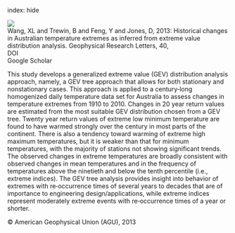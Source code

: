 index: hide

<div class="Citation">
    <div class="Citation-thumb CitationThumb-linked"  data-href="https://doi.org/10.1002/grl.50132">
      <img src="https://static.claimspace.cloud/climate-study-static/refs/thumbs/2/Wang_et_al_2013-thumb.png" />
    </div>

  <div class="Citation-body">
    <div class="Citation-text">Wang, XL and Trewin, B and Feng, Y and Jones, D, 2013: Historical changes in Australian temperature extremes as inferred from extreme value distribution analysis. <span class="Article-journal">Geophysical Research Letters, </span><span class="Article-volume">40, </span></div>
    <div class="Citation-links">
      <div class="CitationLink" data-href="https://doi.org/10.1002/grl.50132">
        <div class="CitationLink-icon CitationLink-Doi"></div>
        <div class="CitationLink-text">DOI</div>
      </div>
      <div class="CitationLink" data-href="https://scholar.google.com/scholar?q=10.1002/grl.50132">
        <div class="CitationLink-icon CitationLink-Scholar"></div>
        <div class="CitationLink-text">Google Scholar</div>
      </div>
    </div>
  </div>
</div>

This study develops a generalized extreme value (GEV) distribution analysis approach, namely, a GEV tree approach that allows for both stationary and nonstationary cases. This approach is applied to a century‐long homogenized daily temperature data set for Australia to assess changes in temperature extremes from 1910 to 2010. Changes in 20 year return values are estimated from the most suitable GEV distribution chosen from a GEV tree. Twenty year return values of extreme low minimum temperature are found to have warmed strongly over the century in most parts of the continent. There is also a tendency toward warming of extreme high maximum temperatures, but it is weaker than that for minimum temperatures, with the majority of stations not showing significant trends. The observed changes in extreme temperatures are broadly consistent with observed changes in mean temperatures and in the frequency of temperatures above the ninetieth and below the tenth percentile (i.e., extreme indices). The GEV tree analysis provides insight into behavior of extremes with re‐occurrence times of several years to decades that are of importance to engineering design/applications, while extreme indices represent moderately extreme events with re‐occurrence times of a year or shorter.

<div class="Citation-copy">
&copy; American Geophysical Union (AGU), 2013
</div>